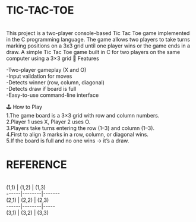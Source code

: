 <h1> TIC-TAC-TOE</h1> <br>
This project is a two-player console-based Tic Tac Toe game implemented in the C programming language. The game allows two players to take turns marking positions on a 3x3 grid until one player wins or the game ends in a draw.
A simple Tic Tac Toe game built in C for two players on the same computer using a 3×3 grid
📌 Features

-Two-player gameplay (X and O)<br>
-Input validation for moves<br>
-Detects winner (row, column, diagonal)<br>
-Detects draw if board is full<br>
-Easy-to-use command-line interface<br>

🕹️ How to Play<br>
1.The game board is a 3×3 grid with row and column numbers.<br>
2.Player 1 uses X, Player 2 uses O.<br>
3.Players take turns entering the row (1–3) and column (1–3).<br>
4.First to align 3 marks in a row, column, or diagonal wins.<br>
5.If the board is full and no one wins → it’s a draw.<br>

<h1>REFERENCE</h1> <br>
(1,1) | (1,2)  | (1,3) <br>
------|--------|------- <br>
(2,1) | (2,2)  | (2,3) <br>
------|--------|-----<br>
(3,1) | (3,2)  | (3,3) <br>
<br>
